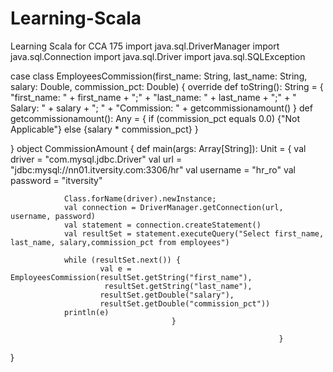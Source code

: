 # Learning-Scala
Learning Scala for CCA 175
import java.sql.DriverManager
import java.sql.Connection
import java.sql.Driver
import java.sql.SQLException

case class EmployeesCommission(first_name: String,
                                last_name: String,
                                salary: Double,
                                commission_pct: Double)
{
override def toString(): String = {
        "first_name: " + first_name + ";" + "last_name: " + last_name + ";" + " Salary: " + salary + "; " + "Commission: " + getcommissionamount() 
                                }
def getcommissionamount(): Any = {
        if (commission_pct equals 0.0) {"Not Applicable"}
        else {salary * commission_pct}
                                }


}
object CommissionAmount {
                        def main(args: Array[String]): Unit = {
                                val driver = "com.mysql.jdbc.Driver"
                                val url = "jdbc:mysql://nn01.itversity.com:3306/hr"
                                val username = "hr_ro"
                                val password = "itversity"

                Class.forName(driver).newInstance;
                val connection = DriverManager.getConnection(url, username, password)
                val statement = connection.createStatement()
                val resultSet = statement.executeQuery("Select first_name, last_name, salary,commission_pct from employees")

                while (resultSet.next()) {
                        val e = EmployeesCommission(resultSet.getString("first_name"),
                         resultSet.getString("last_name"),
                        resultSet.getDouble("salary"),
                        resultSet.getDouble("commission_pct"))
                println(e)
                                        }

                                                                }

}
